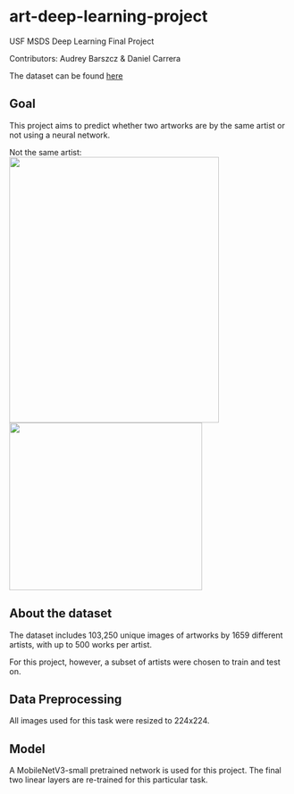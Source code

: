# art-deep-learning-project
USF MSDS Deep Learning Final Project

Contributors: Audrey Barszcz & Daniel Carrera

The dataset can be found [here](https://www.kaggle.com/c/painter-by-numbers/data)

## Goal
This project aims to predict whether two artworks are by the same artist or not using a neural network.

Not the same artist:
<img src="https://www.vangoghgallery.com/skin/img/sunflower_full.jpg" width="375" height="476"> <img src="https://uploads1.wikiart.org/images/paul-cezanne/still-life-with-skull-1898.jpg!Large.jpg" width="345" height="300">

## About the dataset
The dataset includes 103,250 unique images of artworks by 1659 different artists, with up to 500 works per artist.

For this project, however, a subset of artists were chosen to train and test on.

## Data Preprocessing
All images used for this task were resized to 224x224.

## Model
A MobileNetV3-small pretrained network is used for this project. The final two linear layers are re-trained for this particular task.
